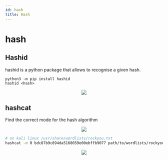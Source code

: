 ```yaml
---
id: hash
title: Hash
---
```


# hash

## Hashid

hashid is a python package that allows to recognise a given hash.

```
python3 -m pip install hashid
hashid <hash>
```

<p align="center">
    <img src={require("./assets/hashid.jpg").default}></img><br />
</p>

## hashcat

Find the correct mode for the hash algorithm

<p align="center">
    <img src={require("./assets/hashcat-modes.jpg").default}></img><br />
</p>

```sh
# on kali linux /usr/share/wordlists/rockyou.txt
hashcat -m 0 bdc87b9c894da5168059e00ebffb9077 path/to/wordlists/rockyou.txt
```

<p align="center">
    <img src={require("./assets/hashcat.jpg").default}></img><br />
</p>
